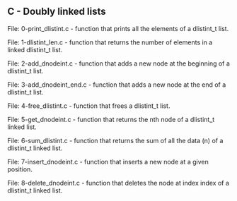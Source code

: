 ## C - Doubly linked lists

File: 0-print_dlistint.c - function that prints all the elements of a dlistint_t list.

File: 1-dlistint_len.c - function that returns the number of elements in a linked dlistint_t list.

File: 2-add_dnodeint.c - function that adds a new node at the beginning of a dlistint_t list.

File: 3-add_dnodeint_end.c - function that adds a new node at the end of a dlistint_t list.

File: 4-free_dlistint.c - function that frees a dlistint_t list.

File: 5-get_dnodeint.c - function that returns the nth node of a dlistint_t linked list.

File: 6-sum_dlistint.c - function that returns the sum of all the data (n) of a dlistint_t linked list.

File: 7-insert_dnodeint.c - function that inserts a new node at a given position.

File: 8-delete_dnodeint.c - function that deletes the node at index index of a dlistint_t linked list.